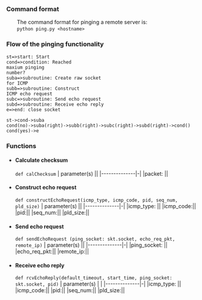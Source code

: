 ### Command format

&emsp;&emsp;The command format for pinging a remote server is:\
&emsp;&emsp;`python ping.py <hostname>`

### Flow of the pinging functionality

```flow
st=>start: Start
cond=>condition: Reached
maxium pinging
number?
suba=>subroutine: Create raw socket
for ICMP
subb=>subroutine: Construct
ICMP echo request
subc=>subroutine: Send echo request
subd=>subroutine: Receive echo reply
e=>end: close socket

st->cond->suba
cond(no)->suba(right)->subb(right)->subc(right)->subd(right)->cond()
cond(yes)->e
```

### Functions

- #### Calculate checksum

  `def calChecksum`
  | parameter(s) ||
  |--------------|-|
  |packet: ||

- #### Construct echo request

  `def constructEchoRequest(icmp_type, icmp_code, pid, seq_num, pld_size)`
  | parameter(s) ||
  |--------------|-|
  |icmp_type: ||
  |icmp_code:||
  |pid:||
  |seq_num:||
  |pld_size:||

- #### Send echo request

  `def sendEchoRequest (ping_socket: skt.socket, echo_req_pkt, remote_ip)`
  | parameter(s) ||
  |--------------|-|
  |ping_socket: ||
  |echo_req_pkt:||
  |remote_ip:||

- #### Receive echo reply
  `def rcvEchoReply(default_timeout, start_time, ping_socket: skt.socket, pid)`
  | parameter(s) | |
  |--------------|-|
  |icmp_type: ||
  |icmp_code:||
  |pid:||
  |seq_num:||
  |pld_size:||
